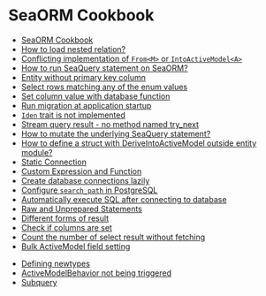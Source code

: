 # SeaORM Cookbook

- [SeaORM Cookbook](000-sea-orm-cookbook.md)
- [How to load nested relation?](001-how-to-load-nested-relation.md)
- [Conflicting implementation of `From<M>` or `IntoActiveModel<A>`](002-conflicting-impl-from-model-or-into-active-model.md)
- [How to run SeaQuery statement on SeaORM?](003-run-sea-query-statement-on-sea-orm.md)
- [Entity without primary key column](004-entity-without-primary-key-column.md)
- [Select rows matching any of the enum values](005-selct-row-matching-any-enum-values.md)
- [Set column value with database function](006-set-column-value-with-db-value.md)
- [Run migration at application startup](007-run-migration-at-app-startup.md)
- [`Iden` trait is not implemented](008-iden-trait-is-not-implemented.md)
- [Stream query result - no method named try_next](010-stream-query-result-no-method-named-try-next.md)
- [How to mutate the underlying SeaQuery statement?](011-how-to-mutate-the-underlying-sea-query-statement.md)
- [How to define a struct with DeriveIntoActiveModel outside entity module?](012-how-to-define-a-struct-with-derive-into-active-model-outside-entity-module.md)
- [Static Connection](013-static-connection-pool.md)
- [Custom Expression and Function](014-custom-expression-and-function.md)
- [Create database connections lazily](015-lazy-connection.md)
- [Configure `search_path` in PostgreSQL](016-search-path.md)
- [Automatically execute SQL after connecting to database](017-auto-execution-of-command-after-connection.md)
- [Raw and Unprepared Statements](018-raw-and-unprepared.md)
- [Different forms of result](019-different-forms.md)
- [Check if columns are set](020-column-set-check.md)
- [Count the number of select result without fetching](021-count-select-result.md)
- [Bulk ActiveModel field setting](022-bulk-active-model-field-setting.md)
<!-- - [](023) -->
- [Defining newtypes](024-define-newtypes.md)
- [ActiveModelBehavior not being triggered](025-behaviors-not-being-triggered.md)
- [Subquery](026-subquery.md)
<!-- - [](027) -->
<!-- - [](028) -->
<!-- - [](029) -->
<!-- - [](030) -->
<!-- - [](031) -->
<!-- - [](032) -->
<!-- - [](033) -->
<!-- - [](034) -->
<!-- - [](035) -->
<!-- - [](036) -->
<!-- - [](037) -->
<!-- - [](038) -->
<!-- - [](039) -->
<!-- - [](040) -->
<!-- - [](041) -->
<!-- - [](042) -->
<!-- - [](043) -->
<!-- - [](044) -->
<!-- - [](045) -->
<!-- - [](046) -->
<!-- - [](047) -->
<!-- - [](048) -->
<!-- - [](049) -->
<!-- - [](050) -->
<!-- - [](051) -->
<!-- - [](052) -->
<!-- - [](053) -->
<!-- - [](054) -->
<!-- - [](055) -->
<!-- - [](056) -->
<!-- - [](057) -->
<!-- - [](058) -->
<!-- - [](059) -->
<!-- - [](060) -->
<!-- - [](061) -->
<!-- - [](062) -->
<!-- - [](063) -->
<!-- - [](064) -->
<!-- - [](065) -->
<!-- - [](066) -->
<!-- - [](067) -->
<!-- - [](068) -->
<!-- - [](069) -->
<!-- - [](070) -->
<!-- - [](071) -->
<!-- - [](072) -->
<!-- - [](073) -->
<!-- - [](074) -->
<!-- - [](075) -->
<!-- - [](076) -->
<!-- - [](077) -->
<!-- - [](078) -->
<!-- - [](079) -->
<!-- - [](080) -->
<!-- - [](081) -->
<!-- - [](082) -->
<!-- - [](083) -->
<!-- - [](084) -->
<!-- - [](085) -->
<!-- - [](086) -->
<!-- - [](087) -->
<!-- - [](088) -->
<!-- - [](089) -->
<!-- - [](090) -->
<!-- - [](091) -->
<!-- - [](092) -->
<!-- - [](093) -->
<!-- - [](094) -->
<!-- - [](095) -->
<!-- - [](096) -->
<!-- - [](097) -->
<!-- - [](098) -->
<!-- - [](099) -->
<!-- - [](100) -->
